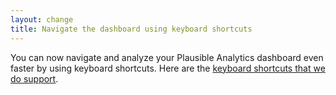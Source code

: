 ```yaml
---
layout: change
title: Navigate the dashboard using keyboard shortcuts
---
```

You can now navigate and analyze your Plausible Analytics dashboard even faster by using keyboard shortcuts. Here are the [keyboard shortcuts that we do support](https://plausible.io/docs/keyboard-shortcuts).